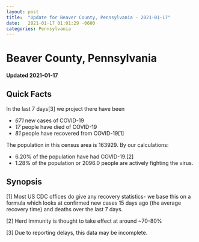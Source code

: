 ```yaml
---
layout: post
title:  "Update for Beaver County, Pennsylvania - 2021-01-17"
date:   2021-01-17 01:01:29 -0600
categories: Pennsylvania
---
```


# Beaver County, Pennsylvania
#### Updated 2021-01-17

## Quick Facts

In the last 7 days[3] we project there have been
- *671* new cases of COVID-19
- *17* people have died of COVID-19
- *81* people have recovered from COVID-19[1]

The population in this census area is 163929. By our calculations:
- 6.20% of the population have had COVID-19.[2]
- 1.28% of the population or 2096.0 people are actively fighting the virus.

## Synopsis




[1] Most US CDC offices do give any recovery statistics- we base this on a formula which looks at confirmed new cases
15 days ago (the average recovery time) and deaths over the last 7 days.

[2] Herd Immunity is thought to take effect at around ~70-80%

[3] Due to reporting delays, this data may be incomplete.
 
    